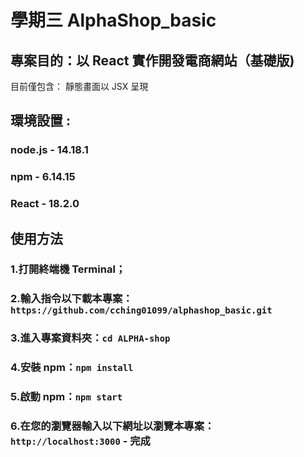 # 學期三 AlphaShop_basic

## 專案目的：以 React 實作開發電商網站（基礎版)

目前僅包含： 靜態畫面以 JSX 呈現

## 環境設置 :

### node.js - 14.18.1

### npm - 6.14.15

### React - 18.2.0

## 使用方法

### 1.打開終端機 Terminal；

### 2.輸入指令以下載本專案：`https://github.com/cching01099/alphashop_basic.git`

### 3.進入專案資料夾：`cd ALPHA-shop`

### 4.安裝 npm：`npm install`

### 5.啟動 npm：`npm start`

### 6.在您的瀏覽器輸入以下網址以瀏覽本專案： `http://localhost:3000` - 完成
